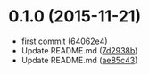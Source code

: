 <a name="0.1.0"></a>
# 0.1.0 (2015-11-21)


* first commit ([64062e4](https://github.com/kikobeats/fetch-timeline-cli/commit/64062e4))
* Update README.md ([7d2938b](https://github.com/kikobeats/fetch-timeline-cli/commit/7d2938b))
* Update README.md ([ae85c43](https://github.com/kikobeats/fetch-timeline-cli/commit/ae85c43))



